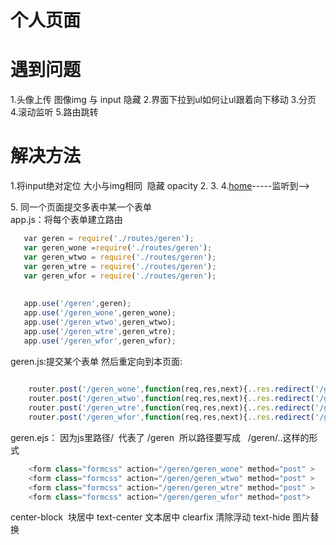 
# 个人页面




# 遇到问题
1.头像上传  图像img 与 input 隐藏
2.界面下拉到ul如何让ul跟着向下移动
3.分页
4.滚动监听
5.路由跳转

# 解决方法

1.将input绝对定位 大小与img相同  隐藏  opacity
2.
3.
4.<a href="#home">home</a>-----监听到--><div id="home"></div>
5. 同一个页面提交多表中某一个表单  
 app.js：将每个表单建立路由 
 ```js
    var geren = require('./routes/geren');
    var geren_wone =require('./routes/geren');
    var geren_wtwo = require('./routes/geren');
    var geren_wtre = require('./routes/geren');
    var geren_wfor = require('./routes/geren');
    
    
    app.use('/geren',geren);
    app.use('/geren_wone',geren_wone);
    app.use('/geren_wtwo',geren_wtwo);
    app.use('/geren_wtre',geren_wtre);
    app.use('/geren_wfor',geren_wfor);
 ```
    
     
     
 geren.js:提交某个表单 然后重定向到本页面:
 
 
 ```js
    
     router.post('/geren_wone',function(req,res,next){..res.redirect('/geren');})
     router.post('/geren_wtwo',function(req,res,next){..res.redirect('/geren');})
     router.post('/geren_wtre',function(req,res,next){..res.redirect('/geren');})
     router.post('/geren_wfor',function(req,res,next){..res.redirect('/geren');})
 ```
 
 
 geren.ejs： 因为js里路径/  代表了 /geren  所以路径要写成   /geren/..这样的形式
 ```js
     <form class="formcss" action="/geren/geren_wone" method="post" >
     <form class="formcss" action="/geren/geren_wtwo" method="post" >
     <form class="formcss" action="/geren/geren_wtre" method="post" >
     <form class="formcss" action="/geren/geren_wfor" method="post">
 ```  




center-block  块居中  text-center 文本居中
clearfix 清除浮动
text-hide 图片替换



